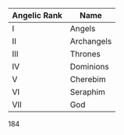 
| Angelic Rank | Name       |
| ------------ | ---------- |
| I            | Angels     |
| II           | Archangels |
| III          | Thrones    |
| IV           | Dominions  |
| V            | Cherebim   |
| VI           | Seraphim   |
| VII          | God        |
184